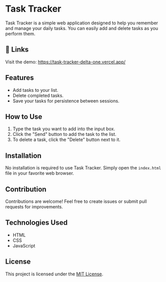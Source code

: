 # Task Tracker

Task Tracker is a simple web application designed to help you remember and manage your daily tasks. You can easily add and delete tasks as you perform them.

## 🔗 Links

Visit the demo: https://task-tracker-delta-one.vercel.app/

## Features

- Add tasks to your list.
- Delete completed tasks.
- Save your tasks for persistence between sessions.

## How to Use

1. Type the task you want to add into the input box.
2. Click the "Send" button to add the task to the list.
3. To delete a task, click the "Delete" button next to it.

## Installation

No installation is required to use Task Tracker. Simply open the `index.html` file in your favorite web browser.

## Contribution

Contributions are welcome! Feel free to create issues or submit pull requests for improvements.

## Technologies Used

- HTML
- CSS
- JavaScript

## License

This project is licensed under the [MIT License](LICENSE).
